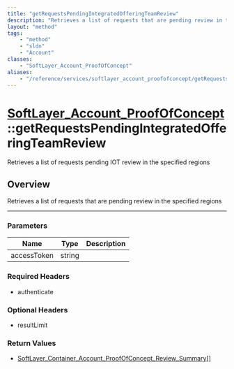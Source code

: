 ```yaml
---
title: "getRequestsPendingIntegratedOfferingTeamReview"
description: "Retrieves a list of requests that are pending review in the specified regions"
layout: "method"
tags:
    - "method"
    - "sldn"
    - "Account"
classes:
    - "SoftLayer_Account_ProofOfConcept"
aliases:
    - "/reference/services/softlayer_account_proofofconcept/getRequestsPendingIntegratedOfferingTeamReview"
---
```

# [SoftLayer_Account_ProofOfConcept](/reference/services/SoftLayer_Account_ProofOfConcept)::getRequestsPendingIntegratedOfferingTeamReview

Retrieves a list of requests pending IOT review in the specified regions


## Overview 
Retrieves a list of requests that are pending review in the specified regions 

-----

### Parameters 
|Name | Type | Description |
| --- | --- | --- |
|accessToken| string| |


### Required Headers
* authenticate


### Optional Headers
* resultLimit

### Return Values
* <a href='/reference/datatypes/SoftLayer_Container_Account_ProofOfConcept_Review_Summary'>SoftLayer_Container_Account_ProofOfConcept_Review_Summary[] </a>





